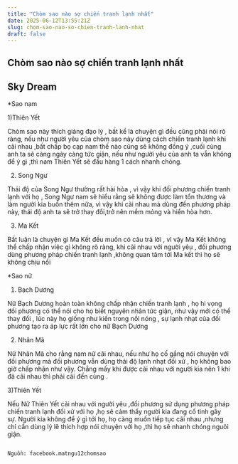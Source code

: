 ```yaml
---
title: "Chòm sao nào sợ chiến tranh lạnh nhất"
date: 2025-06-12T13:55:21Z
slug: chom-sao-nao-so-chien-tranh-lanh-nhat
draft: false
---
```


## Chòm sao nào sợ chiến tranh lạnh nhất

## Sky Dream

*Sao nam 

1)Thiên Yết

Chòm sao này thích giảng đạo lý , bất kể là chuyện gì đều cũng phải nói rõ ràng, nếu như người yêu của chòm sao này dùng cách chiến tranh lạnh khi cãi nhau ,bất chấp bọ cạp nam thế nào cũng sẽ không đồng ý ,cuối cùng anh ta sẽ càng ngày càng tức giận, nếu như người yêu của anh ta vẫn không để ý gì ,thì nam Thiên Yết sẽ đầu hàng 1 cách nhanh chóng.

2) Song Ngư

Thái độ của Song Ngư thường rất hài hòa , vì vậy khi đối phương chiến tranh lạnh với họ , Song Ngư nam sẽ hiểu rằng sẽ không được làm tổn thương và làm người kia buồn thêm nữa, vì vậy khi cãi nhau mà dùng đến phương pháp này, thái độ anh ta sẽ trở thay đổi,trở nên mềm mỏng và hiền hòa hơn.

3) Ma Kết

Bất luận là chuyện gì Ma Kết đều muốn có câu trả lời , vì vậy Ma Kết không thể chấp nhận việc gì không rõ ràng, khi cãi nhau với người yêu , đối phương dùng phương pháp chiến tranh lạnh ,không quan tâm tới Ma kết thì họ sẽ không chịu nổi


  *Sao nữ

1) Bạch Dương

Nữ Bạch Dương hoàn toàn không chấp nhận chiến tranh lạnh , họ hi vọng đối phương có thể nói cho họ biết nguyên nhân tức giận, như vậy mới có thể thay đổi , lúc này họ giống như kiến trong nồi nóng , sự lạnh nhạt của đối phương tạo ra áp lực rất lớn cho nữ Bạch Dương

2) Nhân Mã

Nữ Nhân Mã cho rằng nam nữ cãi nhau, nếu như họ cố gắng nói chuyện với đối phương mà đối phương vẫn dùng thái độ lạnh nhạt đối xử , họ không bao giờ chấp nhận như vậy. Chẳng mấy khi được cãi nhau với người kia nên 1 khi đã cãi nhau thì phải cãi đến cùng .

3)Thiên Yết

Nếu Nữ Thiên Yết cãi nhau với người yêu ,đối phương sử dụng phương pháp chiến tranh lạnh đối xử với họ ,họ sẽ cảm thấy người kia đang cố tình gây sự. Người kia không để ý gì tới họ, họ càng muốn tiếp tục cãi nhau ,nhưng chỉ cần dùng lý lẽ thích hợp nói chuyện với họ ,thì họ sẽ nhanh chóng nguôi giận.


                                                                                                Nguồn: facebook.matngu12chomsao